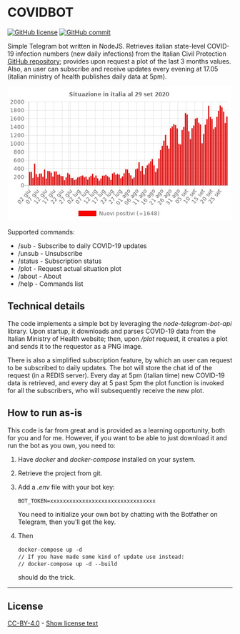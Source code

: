 # COVIDBOT

[![GitHub license](https://img.shields.io/badge/License-Creative%20Commons%20Attribution%204.0%20International-blue)](https://github.com/PicciMario/covidbot/blob/master/LICENSE)
[![GitHub commit](https://img.shields.io/github/last-commit/PicciMario/covidbot)](https://github.com/PicciMario/covidbot/commits/master)

Simple Telegram bot written in NodeJS. Retrieves italian state-level COVID-19 infection numbers (new daily infections) from the Italian Civil Protection [GitHub repository](https://github.com/pcm-dpc/COVID-19); provides upon request a plot of the last 3 months values. Also, an user can subscribe and receive updates every evening at 17.05 (italian ministry of health publishes daily data at 5pm).

![Sample plot](/sampleplot.jpg)

Supported commands:
- /sub - Subscribe to daily COVID-19 updates
- /unsub - Unsubscribe
- /status - Subscription status
- /plot - Request actual situation plot
- /about - About
- /help - Commands list

## Technical details

The code implements a simple bot by leveraging the *node-telegram-bot-api* library. Upon startup, it downloads and parses COVID-19 data from the Italian Ministry of Health website; then, upon */plot* request, it creates a plot and sends it to the requestor as a PNG image.

There is also a simplified subscription feature, by which an user can request to be subscribed to daily updates. The bot will store the chat id of the request (in a REDIS server). Every day at 5pm (italian time) new COVID-19 data is retrieved, and every day at 5 past 5pm the plot function is invoked for all the subscribers, who will subsequently receive the new plot.

## How to run as-is

This code is far from great and is provided as a learning opportunity, both for you and for me. However, if you want to be able to just download it and run the bot as you own, you need to:

1) Have *docker* and *docker-compose* installed on your system.

2) Retrieve the project from git.

3) Add a *.env* file with your bot key:

	```
	BOT_TOKEN=xxxxxxxxxxxxxxxxxxxxxxxxxxxxxxxxx
	```

	You need to initialize your own bot by chatting with the Botfather on Telegram, then you'll get the key.

4) Then
	
	```
	docker-compose up -d
	// If you have made some kind of update use instead:
	// docker-compose up -d --build
	```

	should do the trick.

---

## License

[CC-BY-4.0](https://creativecommons.org/licenses/by/4.0/deed.it) - [Show license text](https://github.com/pcm-dpc/COVID-19/blob/master/LICENSE)